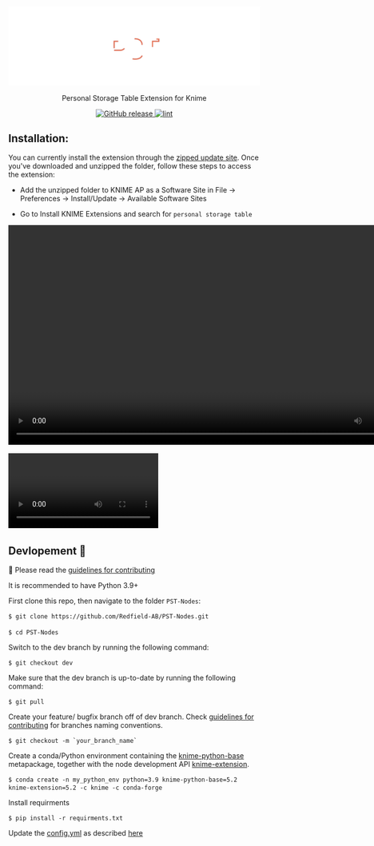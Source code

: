 
![pst_header](./.static/pst_header.svg)

<p align="center"> 
Personal Storage Table Extension for Knime
</p>


<p align="center">
    <a href="">
        <img alt="GitHub release" src="https://img.shields.io/badge/Python-%3E%3D3.9-green">
     </a>
    <a href="https://github.com/Redfield-AB/PST-Nodes/actions/workflows/unit_tests.yml" target="_blank">
        <img src="https://github.com/Redfield-AB/PST-Nodes/actions/workflows/unit_tests.yml/badge.svg" alt="lint">
    </a>
</p>



## Installation:

You can currently install the extension through the [zipped update site](https://drive.google.com/drive/folders/1xDHDRN0CnylSSf24QgzIbFbWg3NZnl0K?usp=sharing). Once you've downloaded and unzipped the folder, follow these steps to access the extension:

- Add the unzipped folder to KNIME AP as a Software Site in File → Preferences → Install/Update → Available Software Sites

- Go to Install KNIME Extensions and search for `personal storage table `

<video width="820" height="440" controls>
    <source src="./.static/pst demo.mov" type="video/mp4">
</video>

![](./.static/pst%20demo.mov)

## Devlopement 🚀

🚨 Please read the [guidelines for contributing](./CONTRIBUTING.md) 


It is recommended to have Python 3.9+

First clone this repo, then navigate to the folder `PST-Nodes`:

```
$ git clone https://github.com/Redfield-AB/PST-Nodes.git

$ cd PST-Nodes
```
Switch to the dev branch by running the following command:

```
$ git checkout dev
```
Make sure that the dev branch is up-to-date by running the following command:

```
$ git pull
```
Create your feature/ bugfix branch off of dev branch. Check [guidelines for contributing](./CONTRIBUTING.md) for branches naming conventions.

```
$ git checkout -m `your_branch_name`
```

Create a conda/Python environment containing the [knime-python-base](https://anaconda.org/knime/knime-python-base) metapackage, together with the node development API [knime-extension](https://anaconda.org/knime/knime-extension).

```
$ conda create -n my_python_env python=3.9 knime-python-base=5.2 knime-extension=5.2 -c knime -c conda-forge
```

Install requirments

```
$ pip install -r requirments.txt
```

Update the [config.yml](./config.yml) as described [here](https://docs.knime.com/latest/pure_python_node_extensions_guide/index.html#tutorial-writing-first-py-node)
